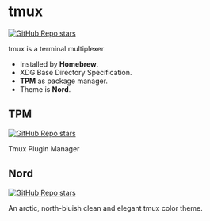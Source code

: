 # tmux

[![GitHub Repo stars](https://img.shields.io/github/stars/tmux/tmux?style=social)](https://github.com/tmux/tmux)

tmux is a terminal multiplexer

- Installed by **Homebrew**.
- XDG Base Directory Specification.
- **TPM** as package manager.
- Theme is **Nord**.

## TPM

[![GitHub Repo stars](https://img.shields.io/github/stars/tmux-plugins/tpm?style=social)](https://github.com/tmux-plugins/tpm)

Tmux Plugin Manager

## Nord

[![GitHub Repo stars](https://img.shields.io/github/stars/nordtheme/tmux?style=social)](https://github.com/nordtheme/tmux)

An arctic, north-bluish clean and elegant tmux color theme.

